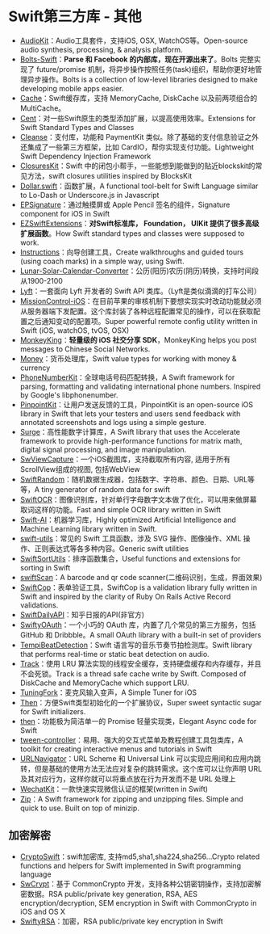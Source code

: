 # Swift第三方库 - 其他  
- [AudioKit][1]：Audio工具套件，支持iOS, OSX, WatchOS等。Open-source audio synthesis, processing, & analysis platform.
- [Bolts-Swift][2]：**Parse 和 Facebook 的内部库，现在开源出来了**。Bolts 完整实现了 future/promise 机制，将异步操作按照任务(task)组织，帮助你更好地管理异步操作。Bolts is a collection of low-level libraries designed to make developing mobile apps easier.
- [Cache][3]：Swift缓存库，支持 MemoryCache, DiskCache 以及前两项组合的 MultiCache。
- [Cent][4]：对一些Swift原生的类型添加扩展，以提高使用效率。Extensions for Swift Standard Types and Classes
- [Cleanse][5]：支付库，功能和 PaymentKit 类似。除了基础的支付信息验证之外还集成了一些第三方框架，比如 CardIO，帮你实现支付功能。Lightweight Swift Dependency Injection Framework
- [ClosuresKit][6]：Swift 中的闭包小帮手，一些能想到能做到的贴近blockskit的常见方法，swift closures utilities inspired by BlocksKit
- [Dollar.swift][7]：函数扩展，A functional tool-belt for Swift Language similar to Lo-Dash or Underscore.js in Javascript
- [EPSignature][8]：通过触摸屏或 Apple Pencil 签名的组件，Signature component for iOS in Swift
- [EZSwiftExtensions][9]：**对Swift标准库， Foundation， UIKit 提供了很多高级扩展函数**。How Swift standard types and classes were supposed to work.
- [Instructions][10]：向导创建工具，Create walkthroughs and guided tours (using coach marks) in a simple way, using Swift.
- [Lunar-Solar-Calendar-Converter][11]：公历(阳历)农历(阴历)转换，支持时间段从1900-2100
- [Lyft][12]：一套面向 Lyft 开发者的 Swift API 类库。（Lyft是类似滴滴的打车公司）
- [MissionControl-iOS][13]：在目前苹果的审核机制下要想实现实时改动功能就必须从服务器端下发配置。这个库封装了各种远程配置常见的操作，可以在获取配置之后通知变动的配置项。Super powerful remote config utility written in Swift (iOS, watchOS, tvOS, OSX)
- [MonkeyKing][14]：**轻量级的 iOS 社交分享 SDK**，MonkeyKing helps you post messages to Chinese Social Networks.
- [Money][15]：货币处理库，Swift value types for working with money & currency
- [PhoneNumberKit][16]：全球电话号码匹配转换，A Swift framework for parsing, formatting and validating international phone numbers. Inspired by Google's libphonenumber.
- [PinpointKit][17]：让用户发送反馈的工具，PinpointKit is an open-source iOS library in Swift that lets your testers and users send feedback with annotated screenshots and logs using a simple gesture.
- [Surge][18]：高性能数字计算库，A Swift library that uses the Accelerate framework to provide high-performance functions for matrix math, digital signal processing, and image manipulation.
- [SwViewCapture][19]：一个iOS截图库，支持截取所有内容, 适用于所有ScrollView组成的视图, 包括WebView
- [SwiftRandom][20]：随机数据生成器，包括数字、字符串、颜色、日期、URL等等，A tiny generator of random data for swift
- [SwiftOCR][21]：图像识别库，针对单行字母数字文本做了优化，可以用来做屏幕取词这样的功能。Fast and simple OCR library written in Swift
- [Swift-AI][22]：机器学习库，Highly optimized Artificial Intelligence and Machine Learning library written in Swift.
- [swift-utils][23]：常见的 Swift 工具函数，涉及 SVG 操作、图像操作、XML 操作、正则表达式等各多种内容。Generic swift utilities
- [SwiftSortUtils][24]：排序函数集合，Useful functions and extensions for sorting in Swift
- [swiftScan][25]：A barcode and qr code scanner(二维码识别，生成，界面效果)
- [SwiftCop][26]：表单验证工具，SwiftCop is a validation library fully written in Swift and inspired by the clarity of Ruby On Rails Active Record validations.
- [SwiftDailyAPI][27]：知乎日报的API(非官方)
- [SwiftyOAuth][28]：一个小巧的 OAuth 库，内置了几个常见的第三方服务，包括 GitHub 和 Dribbble。A small OAuth library with a built-in set of providers
- [TempiBeatDetection][29]：Swift 语言写的音乐节奏节拍检测库。Swift library that performs real-time or static beat detection on audio.
- [Track][30]：使用 LRU 算法实现的线程安全缓存，支持硬盘缓存和内存缓存，并且不会死锁。Track is a thread safe cache write by Swift. Composed of DiskCache and MemoryCache which support LRU.
- [TuningFork][31]：麦克风输入变声，A Simple Tuner for iOS
- [Then][32]：方便Swift类型初始化的一个扩展协议，Super sweet syntactic sugar for Swift initializers.
- [then][33]：功能极为简洁单一的 Promise 轻量实现类，Elegant Async code for Swift
- [tween-controller][34]：易用、强大的交互式菜单及教程创建工具包类库，A toolkit for creating interactive menus and tutorials in Swift
- [URLNavigator][35]：URL Scheme 和 Universal Link 可以实现应用间和应用内跳转，但是基础的使用方法无法应对复杂的跳转需求。这个库可以让你声明 URL 及其对应行为，这样你就可以将重点放在行为开发而不是 URL 处理上
- [WechatKit][36]：一款快速实现微信认证的框架(written in Swift)
- [Zip][37]：A Swift framework for zipping and unzipping files. Simple and quick to use. Built on top of minizip.

## 加密解密
- [CryptoSwift][38]：swift加密库, 支持md5,sha1,sha224,sha256...Crypto related functions and helpers for Swift implemented in Swift programming language
- [SwCrypt][39]：基于 CommonCrypto 开发，支持各种公钥密钥操作，支持加密解密数据。RSA public/private key generation, RSA, AES encryption/decryption, SEM encryption in Swift with CommonCrypto in iOS and OS X
- [SwiftyRSA][40]：加密，RSA public/private key encryption in Swift

[1]:	https://github.com/audiokit/AudioKit "AudioKit"
[2]:	https://github.com/BoltsFramework/Bolts-Swift "Bolts-Swift"
[3]:	https://github.com/soffes/Cache "Cache"
[4]:	https://github.com/ankurp/Cent "Cent"
[5]:	https://github.com/square/Cleanse "Cleanse"
[6]:	https://github.com/lacklock/ClosuresKit "ClosuresKit"
[7]:	https://github.com/ankurp/Dollar.swift "Dollar.swift"
[8]:	https://github.com/ipraba/EPSignature "EPSignature"
[9]:	https://github.com/goktugyil/EZSwiftExtensions "EZSwiftExtensions"
[10]:	https://github.com/ephread/Instructions "Instructions"
[11]:	https://github.com/isee15/Lunar-Solar-Calendar-Converter "Lunar-Solar-Calendar-Converter"
[12]:	https://github.com/genadyo/Lyft "Lyft"
[13]:	https://github.com/appculture/MissionControl-iOS "MissionControl-iOS"
[14]:	https://github.com/nixzhu/MonkeyKing "MonkeyKing"
[15]:	https://github.com/danthorpe/Money "Money"
[16]:	https://github.com/marmelroy/PhoneNumberKit "PhoneNumberKit"
[17]:	https://github.com/Lickability/PinpointKit "PinpointKit"
[18]:	https://github.com/mattt/Surge "Surge"
[19]:	https://github.com/startry/SwViewCapture "SwViewCapture"
[20]:	https://github.com/thellimist/SwiftRandom "SwiftRandom"
[21]:	https://github.com/garnele007/SwiftOCR "SwiftOCR"
[22]:	https://github.com/collinhundley/Swift-AI "Swift-AI"
[23]:	https://github.com/eonist/swift-utils "swift-utils"
[24]:	https://github.com/dsmatter/SwiftSortUtils "SwiftSortUtils"
[25]:	https://github.com/MxABC/swiftScan "swiftScan"
[26]:	https://github.com/andresinaka/SwiftCop "SwiftCop"
[27]:	https://github.com/NicholasTD07/SwiftDailyAPI "SwiftDailyAPI"
[28]:	https://github.com/delba/SwiftyOAuth "SwiftyOAuth"
[29]:	https://github.com/jscalo/TempiBeatDetection "TempiBeatDetection"
[30]:	https://github.com/maquannene/Track "Track"
[31]:	https://github.com/comyarzaheri/TuningFork "TuningFork"
[32]:	https://github.com/devxoul/Then "Then"
[33]:	https://github.com/s4cha/then "then"
[34]:	https://github.com/daltonclaybrook/tween-controller "tween-controller"
[35]:	https://github.com/devxoul/URLNavigator "URLNavigator"
[36]:	https://github.com/starboychina/WechatKit "WechatKit"
[37]:	https://github.com/marmelroy/Zip "Zip"
[38]:	https://github.com/krzyzanowskim/CryptoSwift "CryptoSwift"
[39]:	https://github.com/soyersoyer/SwCrypt "SwCrypt"
[40]:	https://github.com/TakeScoop/SwiftyRSA "SwiftyRSA"